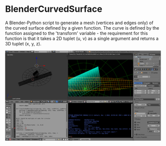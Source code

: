 # BlenderCurvedSurface
A Blender-Python script to generate a mesh (vertices and edges only) of the curved surface defined by a given function. The curve is defined by the function assigned to the 'transform' variable - the requirement for this function is that it takes a 2D tuplet (u, v) as a single argument and returns a 3D tuplet (x, y, z).

![Example](/example.png)